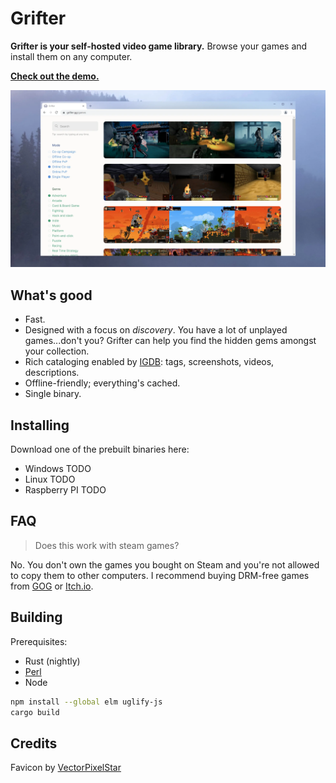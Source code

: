 # Grifter

**Grifter is your self-hosted video game library.** Browse your games and install them on any computer.

[**Check out the demo.**](https://grifter.gg/)

[![screenshot](screenshot.webp)](https://grifter.gg/)

## What's good

- Fast.
- Designed with a focus on _discovery_. You have a lot of unplayed games...don't you? Grifter can help you find the hidden gems amongst your collection.
- Rich cataloging enabled by [IGDB](https://igdb.com): tags, screenshots, videos, descriptions.
- Offline-friendly; everything's cached.
- Single binary.

## Installing

Download one of the prebuilt binaries here:

- Windows TODO
- Linux TODO
- Raspberry PI TODO

## FAQ

> Does this work with steam games?

No. You don't own the games you bought on Steam and you're not allowed to copy them to other computers. I recommend buying DRM-free games from [GOG](https://gog.com) or [Itch.io](https://itch.io).

## Building

Prerequisites:

- Rust (nightly)
- [Perl](https://strawberryperl.com/)
- Node

```bash
npm install --global elm uglify-js
cargo build
```

## Credits

Favicon by [VectorPixelStar](https://twitter.com/vectorpixelstar)
